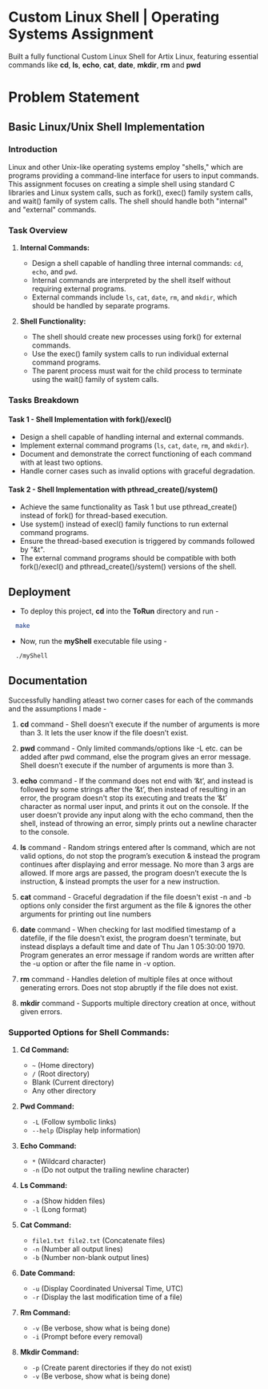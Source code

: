 
# Custom Linux Shell | Operating Systems Assignment

Built a fully functional Custom Linux Shell for Artix Linux, featuring essential commands like **cd**, **ls**, **echo**, **cat**, **date**, **mkdir**, **rm** and **pwd** 

# Problem Statement

## Basic Linux/Unix Shell Implementation

### Introduction

Linux and other Unix-like operating systems employ "shells," which are programs providing a command-line interface for users to input commands. This assignment focuses on creating a simple shell using standard C libraries and Linux system calls, such as fork(), exec() family system calls, and wait() family of system calls. The shell should handle both "internal" and "external" commands.

### Task Overview

1. **Internal Commands:**
   - Design a shell capable of handling three internal commands: `cd`, `echo`, and `pwd`.
   - Internal commands are interpreted by the shell itself without requiring external programs.
   - External commands include `ls`, `cat`, `date`, `rm`, and `mkdir`, which should be handled by separate programs.

2. **Shell Functionality:**
   - The shell should create new processes using fork() for external commands.
   - Use the exec() family system calls to run individual external command programs.
   - The parent process must wait for the child process to terminate using the wait() family of system calls.

### Tasks Breakdown

#### Task 1 - Shell Implementation with fork()/execl()
   - Design a shell capable of handling internal and external commands.
   - Implement external command programs (`ls`, `cat`, `date`, `rm`, and `mkdir`).
   - Document and demonstrate the correct functioning of each command with at least two options.
   - Handle corner cases such as invalid options with graceful degradation.

#### Task 2 - Shell Implementation with pthread_create()/system()
   - Achieve the same functionality as Task 1 but use pthread_create() instead of fork() for thread-based execution.
   - Use system() instead of execl() family functions to run external command programs.
   - Ensure the thread-based execution is triggered by commands followed by "&t".
   - The external command programs should be compatible with both fork()/execl() and pthread_create()/system() versions of the shell.


## Deployment

* To deploy this project, **cd** into the **ToRun** directory and run -
```bash
  make
```
* Now, run the **myShell** executable file using -
```bash
  ./myShell
```


## Documentation

Successfully handling atleast two corner cases for each of the commands and the assumptions I made -

1) **cd** command - 
Shell doesn’t execute if the number of arguments is more than 3.
It lets the user know if the file doesn’t exist.

2) **pwd** command - 
Only limited commands/options like -L etc. can be added after pwd command,  else the program gives an error message. Shell doesn’t execute if the number of arguments is more than 3.

3) **echo** command - 
If the command does not end with ‘&t’, and instead is followed by some strings after the ‘&t’, then instead of resulting in an error, the program doesn't stop its executing and treats the ‘&t’ character as normal user input, and prints it out on the console.
If the user doesn’t provide any input along with the echo command, then the shell, instead of throwing an error, simply prints out a newline character to the console.

4) **ls** command - 
Random strings entered after ls command, which are not valid options, do not stop the program’s execution & instead the program continues after displaying and error message.
No more than 3 args are allowed. If more args are passed, the program doesn’t execute the ls instruction, & instead prompts the user for a new instruction.

5) **cat** command - 
Graceful degradation if the file doesn't exist
-n and -b options only consider the first argument as the file & ignores the other arguments for printing out line numbers

6) **date** command - 
When checking for last modified timestamp of a datefile, if the file doesn't exist, the program doesn't terminate, but instead displays a default time and date of Thu Jan  1 05:30:00 1970.
Program generates an error message if random words are written after the -u option or after the file name in -v option.

7) **rm** command -
Handles deletion of multiple files at once without generating errors. Does not stop abruptly if the file does not exist.

8) **mkdir** command -
Supports multiple directory creation at once, without given errors.




### Supported Options for Shell Commands:

1. **Cd Command:**
   - `~` (Home directory)
   - `/` (Root directory)
   - Blank (Current directory)
   - Any other directory

2. **Pwd Command:**
   - `-L` (Follow symbolic links)
   - `--help` (Display help information)

3. **Echo Command:**
   - `*` (Wildcard character)
   - `-n` (Do not output the trailing newline character)

4. **Ls Command:**
   - `-a` (Show hidden files)
   - `-l` (Long format)

5. **Cat Command:**
   - `file1.txt file2.txt` (Concatenate files)
   - `-n` (Number all output lines)
   - `-b` (Number non-blank output lines)

6. **Date Command:**
   - `-u` (Display Coordinated Universal Time, UTC)
   - `-r` (Display the last modification time of a file)

7. **Rm Command:**
   - `-v` (Be verbose, show what is being done)
   - `-i` (Prompt before every removal)

8. **Mkdir Command:**
   - `-p` (Create parent directories if they do not exist)
   - `-v` (Be verbose, show what is being done)

